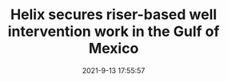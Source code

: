---
"title": "Helix secures riser-based well intervention work in the Gulf of Mexico"
"date": "2021-9-13 17:55:57"
"feed_name": "OFFSHOREMAG"
"feed_website": "https://www.offshore-mag.com/"
"feed_rss": "https://www.offshore-mag.com/__rss/website-scheduled-content.xml?input=%7B%22sectionAlias%22%3A%22home%22%7D"
"link": "https://www.offshore-mag.com/regional-reports/us-gulf-of-mexico/article/14210219/helix-secures-multiyear-riserbased-well-intervention-work-in-the-gulf-of-mexico"
"file": "_posts/2021-1-1-4134d072aafc7231e1a432a1eb5d2e995f932e3a.md"
"accident": "0"
"drilling": "0"
---